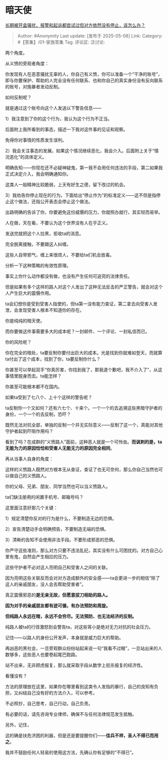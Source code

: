 # 暗天使
[长期被开盒骚扰，报警和起诉都尝试过但对方依然没有停止，该怎么办？](https://www.zhihu.com/question/1903426089042289238/answer/1903596108636197941)

> Author: #Anonymity
> Last update: [发布于 2025-05-08]
> Link:
> Category: #【答集】/01-家族答集 
> Tag:
> 评论区:
> 泛讨论:

两个角度。

从义愤的旁观者角度：

你发现有人在恶意骚扰无辜的人，你自己有义愤，你可以准备一个“干净的账号”，即与你要保护、帮助的人完全没有任何联系、也和你自己的真实身份没有反向联系的账号，对施暴者发动反制。

如何反制呢？

就是通过这个账号向这个人发送以下警告信息——

1）我注意到了你的这个行为，我认为这个行为不正当。

后面附上我所看到的事态，描述一下我对这件事的见证和观察。

免得你对事情的性质发生误判。

  

2）我会关注事态的发展。如果这个情况继续恶化，我会介入。后面附上关于“情况恶化”的具体定义。

明确告知——你现在还不必疑神疑鬼，第一我不会用任何违法的手段，第二如果我正式决定介入，我会明确通知你。

这类人一般精神比较脆弱，上天有好生之德，留下改过的机会。

  

3）我劝告你停止现在的行为。下面给出“停止作为”的标准定义——这不但是指停止这个做法，还指公开表态会停止这个做法。

出路明确的告诉了你，你要避免这份威慑的压力，你就照办就行，其实轻而易举。

  

人在做，天在看，不要认为这个世界没有人在乎正义。

发送完就把这个人拉黑，拒收ta的消息。

完全脱离接触，不要跟这人纠缠。

这些人自带邪气，缠上来很烦人，不要给ta们机会放毒。

  

分析一下这种策略的有效性原理。

事实上你什么动作都没有做，也没有产生任何可追究的法律责任。

但是如果有多个这样的路人对这个人发出了这种无法反击的严正警告，就会对这个人产生巨大的震慑作用。

ta会幻想你是受到受害人指使的，但ta第一没有能力查证，第二拿去向受害人发泄，会发现受害人根本不知道你的存在。

你是纯纯的暗天使。

而你要做这件事需要多大的成本呢？一封邮件、一个评论、一封私信而已。

你的风险呢？

你在完全的暗处，ta要反制你要付出巨大的成本。光是找到你就难如登天，而就算ta付出了这个成本，找到了你，ta要反制你什么？

你甚至可以举起双手“你真厉害，你找到我了，那我道个歉吧，我不介入了”，从这事情里脱身而去。ta能怎样？

你甚至可能根本都不在国内。

如果ta受到了七八个、上十个这样的警告呢？

ta反制你一个又如何？还有六七个、十来个。一个一个的去追溯这些黑暗守护者的身份，一个一个的去反制，恐吓？

既然无法对抗全部，单独的反制一个并无实际意义——反制了这一个，真能对其他守护者起到吓阻作用吗？

  

  

看到了吗？在成群的“义愤路人”面前，这种恶人就是一个可怜虫。**而讽刺的是，ta无能为力的原因恰恰和受害人无能无力的原因完全相同**。

  

  

再从当事人自身的角度：

这样的义愤路人既然对方根本无从查证，查证了也无可奈何，那么你自己当然也可以做自己的义愤路人。

你的父母、兄弟、朋友、同学当然也可以当义愤路人。

ta们缺注册用的闲置手机号、邮箱号吗？

  

这里面注意好那几个关键：

1）规定清楚你反对的行为是什么，不要制造无边的恐惧。

2）宣告清楚动手会明确预告，不要制造无端的恐惧。

3）清晰的告知不会使用非法手段。不要形成邪恶的恐惧。

你严守这些准则，那么对方只要不违法乱纪，其实没有什么可困扰的。对方自己心里有鬼，自然会产生相应的压力。

这些守护者不必对这人亮明自己和受害人之间的关联。

因为亮明这些关联反而会对对方造成额外的安全感——ta会更进一步的相信“除了这人的亲戚朋友，没人会去帮助受害者”。

真正震慑邪恶的**是无亲无故，但愿意拔刀相助的路人。**

**因为对手的亲戚朋友都有迹可循，有办法预防和周旋。**

**但纯路人永远在暗，永远不会穷尽。无法预防、也无法经济的反制。**

纯路人被ta的行径激怒到会警告ta，对这些宵小是绝对无力对抗的社会压力。

记住——以路人的身份公开发声，本身就是威力巨大的帮助。

再凶恶的黑社会，一旦旁观群众纷纷站起来说一句“我看不过眼”，一旦站出来的人数够多，这些恶人也要卷起尾巴跑路。

站不出来，无非顾虑报复，那么就采取手段从数学上扼杀报复的经济性。

  

看懂没有？

方法的原理放在这里，如果你在哪里看到这类令人发指的暴行，自己的良知有负担，又纠结自己没有好的方法介入，可以参考。

不必照抄，自己思考，自己行动，自己负责。

有必要的话，请先咨询专业律师，确保不与任何法律规范发生抵触。

  

另外，记住，

这的确是扶危济困的利器，但是还是要提醒你们——**佳兵不祥，圣人不得已而用之**。

我并不鼓励任何人轻易的使用这方法，先确认你有足够的“不得已”。
